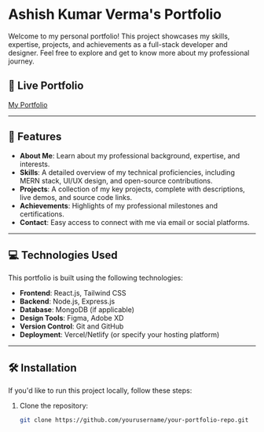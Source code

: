# Ashish Kumar Verma's Portfolio

Welcome to my personal portfolio! This project showcases my skills, expertise, projects, and achievements as a full-stack developer and designer. Feel free to explore and get to know more about my professional journey.

## 🔗 Live Portfolio

[My Portfolio](https://MyPortfolio.live/)


---

## 🚀 Features

- **About Me**: Learn about my professional background, expertise, and interests.
- **Skills**: A detailed overview of my technical proficiencies, including MERN stack, UI/UX design, and open-source contributions.
- **Projects**: A collection of my key projects, complete with descriptions, live demos, and source code links.
- **Achievements**: Highlights of my professional milestones and certifications.
- **Contact**: Easy access to connect with me via email or social platforms.

---

## 💻 Technologies Used

This portfolio is built using the following technologies:

- **Frontend**: React.js, Tailwind CSS
- **Backend**: Node.js, Express.js
- **Database**: MongoDB (if applicable)
- **Design Tools**: Figma, Adobe XD
- **Version Control**: Git and GitHub
- **Deployment**: Vercel/Netlify (or specify your hosting platform)

---

## 🛠️ Installation

If you'd like to run this project locally, follow these steps:

1. Clone the repository:
   ```bash
   git clone https://github.com/yourusername/your-portfolio-repo.git
